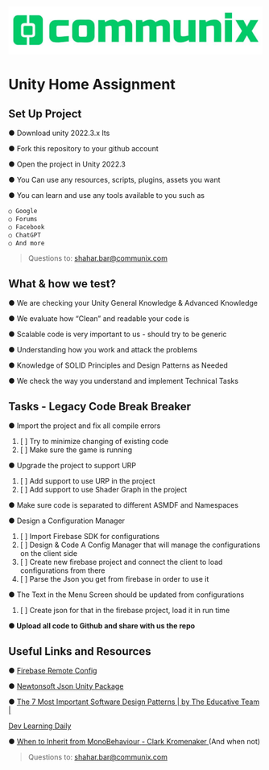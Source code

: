 ﻿![CommunixLogo.png](CommunixLogo.png)
# Unity Home Assignment

## Set Up Project

● Download unity 2022.3.x lts

● Fork this repository to your github account

● Open the project in Unity 2022.3

● You Can use any resources, scripts, plugins, assets you want

● You can learn and use any tools available to you such as

    ○ Google
    ○ Forums
    ○ Facebook
    ○ ChatGPT
    ○ And more

> Questions to: shahar.bar@communix.com

## What & how we test?

● We are checking your Unity General Knowledge & Advanced Knowledge

● We evaluate how “Clean” and readable your code is

● Scalable code is very important to us - should try to be generic

● Understanding how you work and attack the problems

● Knowledge of SOLID Principles and Design Patterns as Needed

● We check the way you understand and implement Technical Tasks


## Tasks - Legacy Code Break Breaker

● Import the project and fix all compile errors
1. [ ] Try to minimize changing of existing code
2. [ ] Make sure the game is running

● Upgrade the project to support URP

1. [ ] Add support to use URP in the project
2. [ ] Add support to use Shader Graph in the project

● Make sure code is separated to different ASMDF and Namespaces

● Design a Configuration Manager
1. [ ] Import Firebase SDK for configurations
2. [ ] Design & Code A Config Manager that will manage the configurations on the client side
3. [ ] Create new firebase project and connect the client to load configurations from there
4. [ ] Parse the Json you get from firebase in order to use it

● The Text in the Menu Screen should be updated from configurations
1. [ ] Create json for that in the firebase project, load it in run time

**● Upload all code to Github and share with us the repo**


## Useful Links and Resources

● [Firebase](https://firebase.google.com/docs/remote-config)[ ](https://firebase.google.com/docs/remote-config)[Remote](https://firebase.google.com/docs/remote-config)[ ](https://firebase.google.com/docs/remote-config)[Config](https://firebase.google.com/docs/remote-config)

● [Newtonsoft](https://docs.unity3d.com/Packages/com.unity.nuget.newtonsoft-json@2.0/manual/index.html)[ ](https://docs.unity3d.com/Packages/com.unity.nuget.newtonsoft-json@2.0/manual/index.html)[Json](https://docs.unity3d.com/Packages/com.unity.nuget.newtonsoft-json@2.0/manual/index.html)[ ](https://docs.unity3d.com/Packages/com.unity.nuget.newtonsoft-json@2.0/manual/index.html)[Unity](https://docs.unity3d.com/Packages/com.unity.nuget.newtonsoft-json@2.0/manual/index.html)[ ](https://docs.unity3d.com/Packages/com.unity.nuget.newtonsoft-json@2.0/manual/index.html)[Package](https://docs.unity3d.com/Packages/com.unity.nuget.newtonsoft-json@2.0/manual/index.html)

● [The](https://learningdaily.dev/the-7-most-important-software-design-patterns-d60e546afb0e)[ ](https://learningdaily.dev/the-7-most-important-software-design-patterns-d60e546afb0e)[7](https://learningdaily.dev/the-7-most-important-software-design-patterns-d60e546afb0e)[ ](https://learningdaily.dev/the-7-most-important-software-design-patterns-d60e546afb0e)[Most](https://learningdaily.dev/the-7-most-important-software-design-patterns-d60e546afb0e)[ ](https://learningdaily.dev/the-7-most-important-software-design-patterns-d60e546afb0e)[Important](https://learningdaily.dev/the-7-most-important-software-design-patterns-d60e546afb0e)[ ](https://learningdaily.dev/the-7-most-important-software-design-patterns-d60e546afb0e)[Software](https://learningdaily.dev/the-7-most-important-software-design-patterns-d60e546afb0e)[ ](https://learningdaily.dev/the-7-most-important-software-design-patterns-d60e546afb0e)[Design](https://learningdaily.dev/the-7-most-important-software-design-patterns-d60e546afb0e)[ ](https://learningdaily.dev/the-7-most-important-software-design-patterns-d60e546afb0e)[Patterns](https://learningdaily.dev/the-7-most-important-software-design-patterns-d60e546afb0e)[ ](https://learningdaily.dev/the-7-most-important-software-design-patterns-d60e546afb0e)[|](https://learningdaily.dev/the-7-most-important-software-design-patterns-d60e546afb0e)[ ](https://learningdaily.dev/the-7-most-important-software-design-patterns-d60e546afb0e)[by](https://learningdaily.dev/the-7-most-important-software-design-patterns-d60e546afb0e)[ ](https://learningdaily.dev/the-7-most-important-software-design-patterns-d60e546afb0e)[The](https://learningdaily.dev/the-7-most-important-software-design-patterns-d60e546afb0e)[ ](https://learningdaily.dev/the-7-most-important-software-design-patterns-d60e546afb0e)[Educative](https://learningdaily.dev/the-7-most-important-software-design-patterns-d60e546afb0e)[ ](https://learningdaily.dev/the-7-most-important-software-design-patterns-d60e546afb0e)[Team](https://learningdaily.dev/the-7-most-important-software-design-patterns-d60e546afb0e)[ ](https://learningdaily.dev/the-7-most-important-software-design-patterns-d60e546afb0e)[|](https://learningdaily.dev/the-7-most-important-software-design-patterns-d60e546afb0e)

[Dev](https://learningdaily.dev/the-7-most-important-software-design-patterns-d60e546afb0e)[ ](https://learningdaily.dev/the-7-most-important-software-design-patterns-d60e546afb0e)[Learning](https://learningdaily.dev/the-7-most-important-software-design-patterns-d60e546afb0e)[ ](https://learningdaily.dev/the-7-most-important-software-design-patterns-d60e546afb0e)[Daily](https://learningdaily.dev/the-7-most-important-software-design-patterns-d60e546afb0e)

● [When](http://clarkkromenaker.com/post/unity-monobehaviour-usage/)[ ](http://clarkkromenaker.com/post/unity-monobehaviour-usage/)[to](http://clarkkromenaker.com/post/unity-monobehaviour-usage/)[ ](http://clarkkromenaker.com/post/unity-monobehaviour-usage/)[Inherit](http://clarkkromenaker.com/post/unity-monobehaviour-usage/)[ ](http://clarkkromenaker.com/post/unity-monobehaviour-usage/)[from](http://clarkkromenaker.com/post/unity-monobehaviour-usage/)[ ](http://clarkkromenaker.com/post/unity-monobehaviour-usage/)[MonoBehaviour](http://clarkkromenaker.com/post/unity-monobehaviour-usage/)[ ](http://clarkkromenaker.com/post/unity-monobehaviour-usage/)[-](http://clarkkromenaker.com/post/unity-monobehaviour-usage/)[ ](http://clarkkromenaker.com/post/unity-monobehaviour-usage/)[Clark](http://clarkkromenaker.com/post/unity-monobehaviour-usage/)[ ](http://clarkkromenaker.com/post/unity-monobehaviour-usage/)[Kromenaker](http://clarkkromenaker.com/post/unity-monobehaviour-usage/)[ ](http://clarkkromenaker.com/post/unity-monobehaviour-usage/)(And when not)

> Questions to: shahar.bar@communix.com